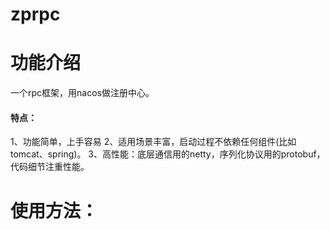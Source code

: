# zprpc

# 功能介绍
  一个rpc框架，用nacos做注册中心。
#### 特点：
  1、功能简单，上手容易
  2、适用场景丰富，启动过程不依赖任何组件(比如tomcat、spring)。
  3、高性能：底层通信用的netty，序列化协议用的protobuf，代码细节注重性能。

                   
# 	使用方法：

 
